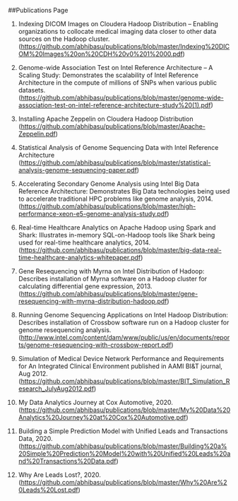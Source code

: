 ##Publications Page


1.	Indexing DICOM Images on Cloudera Hadoop Distribution – Enabling organizations to collocate medical imaging data closer to other data sources on the Hadoop cluster. (https://github.com/abhibasu/publications/blob/master/Indexing%20DICOM%20Images%20on%20CDH%20v0%201%2000.pdf)

2.	Genome-wide Association Test on Intel Reference Architecture – A Scaling Study: Demonstrates the scalability of Intel Reference Architecture in the compute of millions of SNPs when various public datasets. (https://github.com/abhibasu/publications/blob/master/genome-wide-association-test-on-intel-reference-architecture-study%20(1).pdf)

3.	Installing Apache Zeppelin on Cloudera Hadoop Distribution (https://github.com/abhibasu/publications/blob/master/Apache-Zeppelin.pdf)

4.	Statistical Analysis of Genome Sequencing Data with Intel Reference Architecture (https://github.com/abhibasu/publications/blob/master/statistical-analysis-genome-sequencing-paper.pdf)

5.	Accelerating Secondary Genome Analysis using Intel Big Data Reference Architecture: Demonstrates Big Data technologies being used to accelerate traditional HPC problems like genome analysis, 2014.
(https://github.com/abhibasu/publications/blob/master/high-performance-xeon-e5-genome-analysis-study.pdf)

6.	Real-time Healthcare Analytics on Apache Hadoop using Spark and Shark: Illustrates in-memory SQL-on-Hadoop tools like Shark being used for real-time healthcare analytics, 2014. 
(https://github.com/abhibasu/publications/blob/master/big-data-real-time-healthcare-analytics-whitepaper.pdf)

7.	Gene Resequencing with Myrna on Intel Distribution of Hadoop: Describes installation of Myrna software on a Hadoop cluster for calculating differential gene expression, 2013. (https://github.com/abhibasu/publications/blob/master/gene-resequencing-with-myrna-distribution-hadoop.pdf)

8.	Running Genome Sequencing Applications on Intel Hadoop Distribution: Describes installation of Crossbow software run on a Hadoop cluster for genome resequencing analysis. (http://www.intel.com/content/dam/www/public/us/en/documents/reports/genome-resequencing-with-crossbow-report.pdf)

9. Simulation of Medical Device Network Performance and Requirements for An Integrated Clinical Environment published in AAMI BI&T journal, Aug 2012. (https://github.com/abhibasu/publications/blob/master/BIT_Simulation_Research_JulyAug2012.pdf) 

10. My Data Analytics Journey at Cox Automotive, 2020. (https://github.com/abhibasu/publications/blob/master/My%20Data%20Analytics%20Journey%20at%20Cox%20Automotive.pdf) 

11. Building a Simple Prediction Model with Unified Leads and Transactions Data, 2020. (https://github.com/abhibasu/publications/blob/master/Building%20a%20Simple%20Prediction%20Model%20with%20Unified%20Leads%20and%20Transactions%20Data.pdf) 

12. Why Are Leads Lost?, 2020. (https://github.com/abhibasu/publications/blob/master/Why%20Are%20Leads%20Lost.pdf) 

